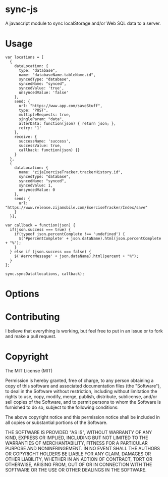 sync-js
=====================

A javascript module to sync localStorage and/or Web SQL data to a server.

Usage
=====================
    var locations = [
      {
        dataLocation: {
          type: "database",
          name: "databaseName.tableName.id",
          syncedType: "database",
          syncedName: "synced",
          syncedValue: 'true',
          unsyncedValue: 'false'
        },
        send: {
          url: "https://www.app.com/saveStuff",
          type: "POST",
          multipleRequests: true,
          singleParam: "data",
          alterData: function(json) { return json; },
          retry: '1'
        },
        receive: {
          successName: 'success',
          successValue: true,
          callback: function(json) {}
        }
      },
      {
        dataLocation: {
          name: "zijaExerciseTracker.trackerHistory.id",
          syncedType: "database",
          syncedName: "synced",
          syncedValue: 1,
          unsyncedValue: 0
        },
        send: {
          url: "https://www.release.zijamobile.com/ExerciseTracker/Index/save"
        }
      }];

    var callback = function(json) {
      if(json.success === true) {
        if(typeof json.percentComplete !== 'undefined') {
          $('#percentComplete' + json.dataName).html(json.percentComplete + "%");
        }
      } else if (json.success === false) {
        $('#errorMessage' + json.dataName).html(percent + "%");
      }
    };

    sync.syncData(locations, callback);

Options
=====================



Contributing
=====================

I believe that everything is working, but feel free to put in an issue  or to fork and make a pull request.

Copyright
=====================

The MIT License (MIT)

Permission is hereby granted, free of charge, to any person obtaining a copy of
this software and associated documentation files (the "Software"), to deal in
the Software without restriction, including without limitation the rights to
use, copy, modify, merge, publish, distribute, sublicense, and/or sell copies of
the Software, and to permit persons to whom the Software is furnished to do so,
subject to the following conditions:

The above copyright notice and this permission notice shall be included in all
copies or substantial portions of the Software.

THE SOFTWARE IS PROVIDED "AS IS", WITHOUT WARRANTY OF ANY KIND, EXPRESS OR
IMPLIED, INCLUDING BUT NOT LIMITED TO THE WARRANTIES OF MERCHANTABILITY, FITNESS
FOR A PARTICULAR PURPOSE AND NONINFRINGEMENT. IN NO EVENT SHALL THE AUTHORS OR
COPYRIGHT HOLDERS BE LIABLE FOR ANY CLAIM, DAMAGES OR OTHER LIABILITY, WHETHER
IN AN ACTION OF CONTRACT, TORT OR OTHERWISE, ARISING FROM, OUT OF OR IN
CONNECTION WITH THE SOFTWARE OR THE USE OR OTHER DEALINGS IN THE SOFTWARE.